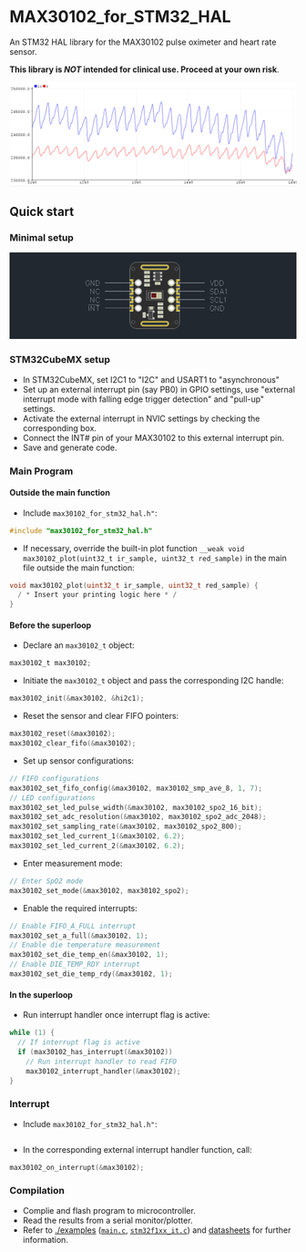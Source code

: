 # MAX30102_for_STM32_HAL
An STM32 HAL library for the MAX30102 pulse oximeter and heart rate sensor. 

**This library is ***NOT*** intended for clinical use. Proceed at your own risk**.

![Data read from MAX30102](./examples/images/example_heart_rate.bmp)

## Quick start
### Minimal setup
![Setup of MAX30102](./examples/images/minimal_connections.bmp)
<!--[](#known-issues)-->

### STM32CubeMX setup
* In STM32CubeMX, set I2C1 to "I2C" and USART1 to "asynchronous"
* Set up an external interrupt pin (say PB0) in GPIO settings, use "external interrupt mode with falling edge trigger detection" and "pull-up" settings.
* Activate the external interrupt in NVIC settings by checking the corresponding box.
* Connect the INT# pin of your MAX30102 to this external interrupt pin.
* Save and generate code.

### Main Program
#### Outside the main function
* Include `max30102_for_stm32_hal.h"`:
```c
#include "max30102_for_stm32_hal.h"
```
* If necessary, override the built-in plot function `__weak void max30102_plot(uint32_t ir_sample, uint32_t red_sample)` in the main file outside the main function:
```c
void max30102_plot(uint32_t ir_sample, uint32_t red_sample) {
  / * Insert your printing logic here * /
}
```
#### Before the superloop
* Declare an `max30102_t` object:
```c
max30102_t max30102;
```
* Initiate the `max30102_t` object and pass the corresponding I2C handle:
```c
max30102_init(&max30102, &hi2c1);
```
* Reset the sensor and clear FIFO pointers:
```c
max30102_reset(&max30102);
max30102_clear_fifo(&max30102);
```
* Set up sensor configurations:
```c
// FIFO configurations
max30102_set_fifo_config(&max30102, max30102_smp_ave_8, 1, 7);
// LED configurations
max30102_set_led_pulse_width(&max30102, max30102_spo2_16_bit);
max30102_set_adc_resolution(&max30102, max30102_spo2_adc_2048);
max30102_set_sampling_rate(&max30102, max30102_spo2_800);
max30102_set_led_current_1(&max30102, 6.2);
max30102_set_led_current_2(&max30102, 6.2);
```
* Enter measurement mode:
```c
// Enter SpO2 mode
max30102_set_mode(&max30102, max30102_spo2);
```

* Enable the required interrupts:
```c
// Enable FIFO_A_FULL interrupt
max30102_set_a_full(&max30102, 1);
// Enable die temperature measurement
max30102_set_die_temp_en(&max30102, 1);
// Enable DIE_TEMP_RDY interrupt
max30102_set_die_temp_rdy(&max30102, 1);
```
#### In the superloop
* Run interrupt handler once interrupt flag is active:
```c
while (1) {
  // If interrupt flag is active
  if (max30102_has_interrupt(&max30102))
    // Run interrupt handler to read FIFO
    max30102_interrupt_handler(&max30102);
}
```
### Interrupt
* Include `max30102_for_stm32_hal.h"`:
```c
```
* In the corresponding external interrupt handler function, call:
```c
max30102_on_interrupt(&max30102);
```

### Compilation
* Complie and flash program to microcontroller.
* Read the results from a serial monitor/plotter.
* Refer to [./examples](./examples) ([`main.c`](./examples/main.c), [`stm32f1xx_it.c`](./examples/stm32f1xx_it.c)) and [datasheets](https://datasheets.maximintegrated.com/en/ds/MAX30102.pdf) for further information.
